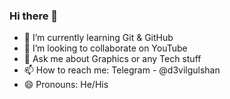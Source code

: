 ### Hi there 👋


- 🌱 I’m currently learning Git & GitHub
- 👯 I’m looking to collaborate on YouTube
- 💬 Ask me about Graphics or any Tech stuff
- 📫 How to reach me: Telegram - @d3vilgulshan
- 😄 Pronouns: He/His
